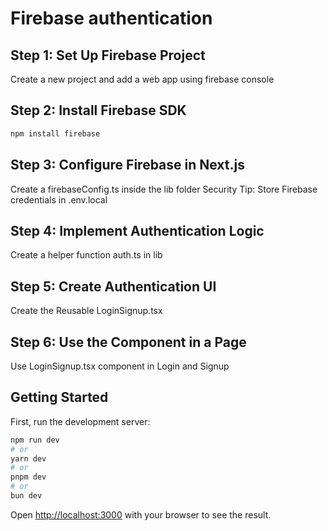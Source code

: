 # Firebase authentication

## Step 1: Set Up Firebase Project
Create a new project and add a web app using firebase console

## Step 2: Install Firebase SDK

```bash
npm install firebase
```

## Step 3: Configure Firebase in Next.js
Create a firebaseConfig.ts inside the lib folder
Security Tip: Store Firebase credentials in .env.local

## Step 4: Implement Authentication Logic
Create a helper function auth.ts in lib

## Step 5: Create Authentication UI
Create the Reusable LoginSignup.tsx

## Step 6: Use the Component in a Page
Use LoginSignup.tsx component in Login and Signup



## Getting Started

First, run the development server:

```bash
npm run dev
# or
yarn dev
# or
pnpm dev
# or
bun dev
```

Open [http://localhost:3000](http://localhost:3000) with your browser to see the result.
